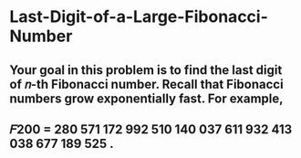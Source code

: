 # Last-Digit-of-a-Large-Fibonacci-Number

## Your goal in this problem is to find the last digit of 𝑛-th Fibonacci number. Recall that Fibonacci numbers grow exponentially fast. For example,
## 𝐹200 = 280 571 172 992 510 140 037 611 932 413 038 677 189 525 .
